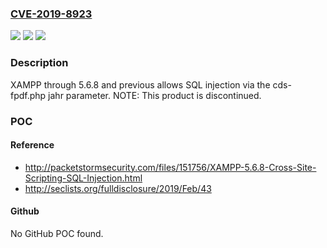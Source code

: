 ### [CVE-2019-8923](https://cve.mitre.org/cgi-bin/cvename.cgi?name=CVE-2019-8923)
![](https://img.shields.io/static/v1?label=Product&message=n%2Fa&color=blue)
![](https://img.shields.io/static/v1?label=Version&message=n%2Fa&color=blue)
![](https://img.shields.io/static/v1?label=Vulnerability&message=n%2Fa&color=brighgreen)

### Description

XAMPP through 5.6.8 and previous allows SQL injection via the cds-fpdf.php jahr parameter. NOTE: This product is discontinued.

### POC

#### Reference
- http://packetstormsecurity.com/files/151756/XAMPP-5.6.8-Cross-Site-Scripting-SQL-Injection.html
- http://seclists.org/fulldisclosure/2019/Feb/43

#### Github
No GitHub POC found.

